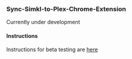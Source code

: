 ### Sync-Simkl-to-Plex-Chrome-Extension

Currently under development

#### Instructions

Instructions for beta testing are [here](docs/BETA.md)
